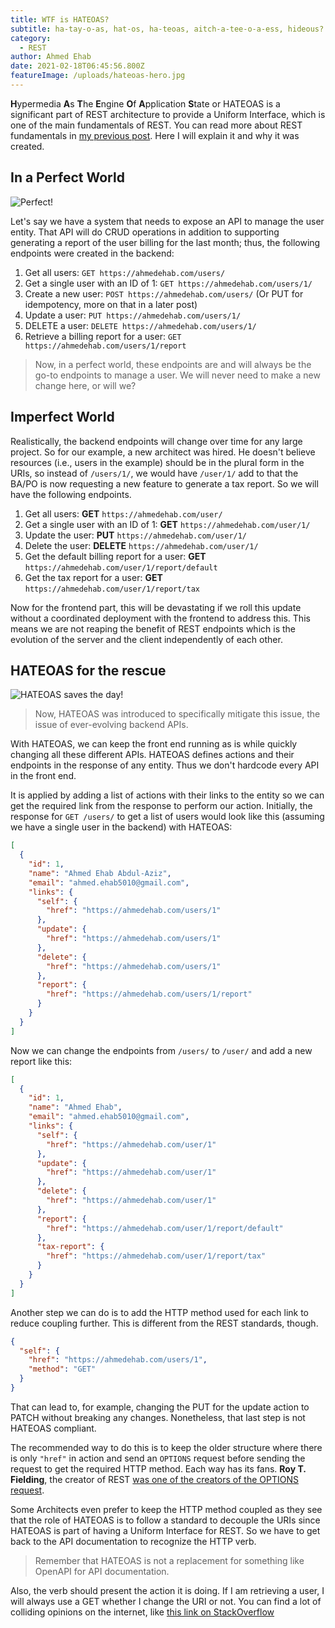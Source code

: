 ```yaml
---
title: WTF is HATEOAS? 
subtitle: ha-tay-o-as, hat-os, ha-teoas, aitch-a-tee-o-a-ess, hideous?
category:
  - REST
author: Ahmed Ehab
date: 2021-02-18T06:45:56.800Z
featureImage: /uploads/hateoas-hero.jpg
---
```

**H**ypermedia **A**s **T**he **E**ngine **O**f **A**pplication **S**tate or HATEOAS is a significant part of REST architecture to provide a Uniform Interface, which is one of the main fundamentals of REST. You can read more about REST fundamentals in [my previous post](https://ahmedehab.com/rest-fundamentals). Here I will explain it and why it was created.

## In a Perfect World

![Perfect!](https://media.giphy.com/media/l3vRcttCynxJoxIrK/giphy.gif)

Let's say we have a system that needs to expose an API to manage the user entity. That API will do CRUD operations in addition to supporting generating a report of the user billing for the last month; thus, the following endpoints were created in the backend:

1. Get all users: `GET https://ahmedehab.com/users/`
2. Get a single user with an ID of 1: `GET https://ahmedehab.com/users/1/`
3. Create a new user: `POST https://ahmedehab.com/users/` (Or PUT for idempotency, more on that in a later post)
4. Update a user: `PUT https://ahmedehab.com/users/1/`
5. DELETE a user: `DELETE https://ahmedehab.com/users/1/`
6. Retrieve a billing report for a user: `GET https://ahmedehab.com/users/1/report`

> Now, in a perfect world, these endpoints are and will always be the go-to endpoints to manage a user. We will never need to make a new change here, or will we?

## Imperfect World

Realistically, the backend endpoints will change over time for any large project. So for our example, a new architect was hired. He doesn't believe resources (i.e., users in the example) should be in the plural form in the URIs, so instead of `/users/1/`, we would have `/user/1/` add to that the BA/PO is now requesting a new feature to generate a tax report. So we will have the following endpoints.

1. Get all users: **GET** `https://ahmedehab.com/user/`
2. Get a single user with an ID of 1: **GET** `https://ahmedehab.com/user/1/`
3. Update the user: **PUT** `https://ahmedehab.com/user/1/`
4. Delete the user: **DELETE** `https://ahmedehab.com/user/1/`
5. Get the default billing report for a user: **GET** `https://ahmedehab.com/user/1/report/default`
6. Get the tax report for a user: **GET** `https://ahmedehab.com/user/1/report/tax`

Now for the frontend part, this will be devastating if we roll this update without a coordinated deployment with the frontend to address this.
This means we are not reaping the benefit of REST endpoints which is the evolution of the server and the client independently of each other.

## HATEOAS for the rescue

![HATEOAS saves the day!](https://media.giphy.com/media/l4q8hciiYNT5RGi4w/giphy.gif)

> Now, HATEOAS was introduced to specifically mitigate this issue, the issue of ever-evolving backend APIs.

With HATEOAS, we can keep the front end running as is while quickly changing all these different APIs.
HATEOAS defines actions and their endpoints in the response of any entity. Thus we don't hardcode every API in the front end.

It is applied by adding a list of actions with their links to the entity so we can get the required link from the response to perform our action.
Initially, the response for `GET /users/` to get a list of users would look like this (assuming we have a single user in the backend) with HATEOAS:

``` json
[
  {
    "id": 1,
    "name": "Ahmed Ehab Abdul-Aziz",
    "email": "ahmed.ehab5010@gmail.com",
    "links": {
      "self": {
        "href": "https://ahmedehab.com/users/1"
      },
      "update": {
        "href": "https://ahmedehab.com/users/1"
      },
      "delete": {
        "href": "https://ahmedehab.com/users/1"
      },
      "report": {
        "href": "https://ahmedehab.com/users/1/report"
      }
    }
  }
]

```

Now we can change the endpoints from `/users/` to `/user/` and add a new report like this:

``` json
[
  {
    "id": 1,
    "name": "Ahmed Ehab",
    "email": "ahmed.ehab5010@gmail.com",
    "links": {
      "self": {
        "href": "https://ahmedehab.com/user/1"
      },
      "update": {
        "href": "https://ahmedehab.com/user/1"
      },
      "delete": {
        "href": "https://ahmedehab.com/user/1"
      },
      "report": {
        "href": "https://ahmedehab.com/user/1/report/default"
      },
      "tax-report": {
        "href": "https://ahmedehab.com/user/1/report/tax"
      }
    }
  }
]

```

Another step we can do is to add the HTTP method used for each link to reduce coupling further. This is different from the REST standards, though.

``` json
{
  "self": {
    "href": "https://ahmedehab.com/users/1",
    "method": "GET"
  }
}
```

That can lead to, for example, changing the PUT for the update action to PATCH without breaking any changes. Nonetheless, that last step is not HATEOAS compliant.

The recommended way to do this is to keep the older structure where there is only `"href"` in action and send an `OPTIONS` request before sending the request to get the required HTTP method. Each way has its fans. **Roy T. Fielding**, the creator of REST [was one of the creators of the OPTIONS request](https://lists.w3.org/Archives/Public/ietf-http-wg-old/1997SepDec/0376.html).

Some Architects even prefer to keep the HTTP method coupled as they see that the role of HATEOAS is to follow a standard to decouple the URIs since HATEOAS is part of having a Uniform Interface for REST. So we have to get back to the API documentation to recognize the HTTP verb.

> Remember that HATEOAS is not a replacement for something like OpenAPI for API documentation.

Also, the verb should present the action it is doing. If I am retrieving a user, I will always use a GET whether I change the URI or not. You can find a lot of colliding opinions on the internet, like [this link on StackOverflow](https://stackoverflow.com/questions/19959284/where-in-a-hateoas-architecture-do-you-specify-the-http-verbs)
